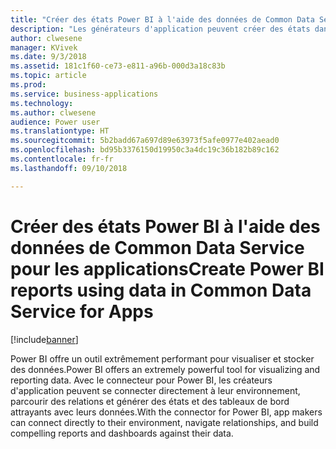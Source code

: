 ```yaml
---
title: "Créer des états Power BI à l'aide des données de Common Data Service pour les applications"
description: "Les générateurs d'application peuvent créer des états dans Power BI Desktop en utilisant le connecteur Power BI mis à jour pour Common Data Service pour les applications."
author: clwesene
manager: KVivek
ms.date: 9/3/2018
ms.assetid: 181c1f60-ce73-e811-a96b-000d3a18c83b
ms.topic: article
ms.prod: 
ms.service: business-applications
ms.technology: 
ms.author: clwesene
audience: Power user
ms.translationtype: HT
ms.sourcegitcommit: 5b2badd67a697d89e63973f5afe0977e402aead0
ms.openlocfilehash: bd95b3376150d19950c3a4dc19c36b182b89c162
ms.contentlocale: fr-fr
ms.lasthandoff: 09/10/2018

---
```

# <a name="create-power-bi-reports-using-data-in-common-data-service-for-apps"></a><span data-ttu-id="764f3-103">Créer des états Power BI à l'aide des données de Common Data Service pour les applications</span><span class="sxs-lookup"><span data-stu-id="764f3-103">Create Power BI reports using data in Common Data Service for Apps</span></span>


[!include[banner](../../includes/banner.md)]

<span data-ttu-id="764f3-104">Power BI offre un outil extrêmement performant pour visualiser et stocker des données.</span><span class="sxs-lookup"><span data-stu-id="764f3-104">Power BI offers an extremely powerful tool for visualizing and reporting data.</span></span> <span data-ttu-id="764f3-105">Avec le connecteur pour Power BI, les créateurs d'application peuvent se connecter directement à leur environnement, parcourir des relations et générer des états et des tableaux de bord attrayants avec leurs données.</span><span class="sxs-lookup"><span data-stu-id="764f3-105">With the connector for Power BI, app makers can connect directly to their environment, navigate relationships, and build compelling reports and dashboards against their data.</span></span>

